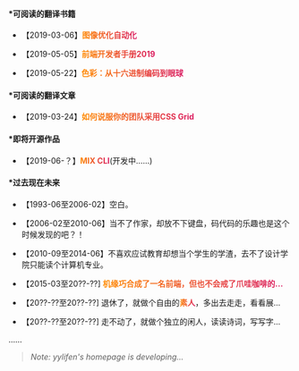 <style>a{font-weight:bold;color: transparent; background: linear-gradient(to right,#ff8a00,#da1b60);-webkit-background-clip: text;}a:hover{color: #000; border-bottom: 1px solid #da1b60!important;}body .markdown-body h1{border:0;}</style>
<style>#bg { position: absolute; left: 0; top: 0;z-index:1;}</style>


#### *可阅读的翻译书籍

+ 【2019-03-06】[图像优化自动化](https://yylifen.github.io/images.guide/)

+ 【2019-05-05】[前端开发者手册2019](https://yylifen.github.io/front-end-handbook-2019/)

+ 【2019-05-22】[色彩：从十六进制编码到眼球](https://yylifen.github.io/color-from-hexcodes-to-eyeballs/)

#### *可阅读的翻译文章

+ 【2019-03-24】[如何说服你的团队采用CSS Grid](https://yylifen.github.io/sundries-trans/other/how-to-convince-your-team-to-adopt-grid/ch.html)


#### *即将开源作品

+ 【2019-06-？】[MIX CLI](https://yylifen.github.io/mix-cli/)(开发中……)


#### *过去现在未来

+ 【1993-06至2006-02】空白。

+ 【2006-02至2010-06】当不了作家，却放不下键盘，码代码的乐趣也是这个时候发现的吧？！

+ 【2010-09至2014-06】不喜欢应试教育却想当个学生的学渣，去不了设计学院只能读个计算机专业。

+ 【2015-03至20??-??] [机缘巧合成了一名前端，但也不会戒了爪哇咖啡的...](./bio/about-me.md)

+ 【20??-??至20??-??] 退休了，就做个自由的[素人](https://zh.wiktionary.org/zh-hans/%E7%B4%A0%E4%BA%BA)，多出去走走，看看展...

+ 【20??-??至20??-??] 走不动了，就做个独立的闲人，读读诗词，写写字...

……


> *Note: yylifen's homepage is developing...*



